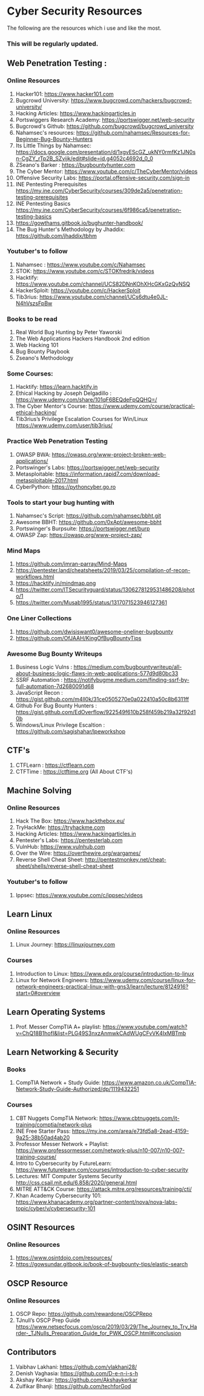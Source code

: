 # Cyber Security Resources

The following are the resources which i use and like the most.

### This will be regularly updated.

## Web Penetration Testing : 
### Online Resources

1.  Hacker101: https://www.hacker101.com
2.  Bugcrowd University: https://www.bugcrowd.com/hackers/bugcrowd-university/
3.  Hacking Articles: https://www.hackingarticles.in
4.  Portswiggers Research Academy: https://portswigger.net/web-security
5.  Bugcrowd's Github: https://github.com/bugcrowd/bugcrowd_university
6.  Nahamsec's resources: https://github.com/nahamsec/Resources-for-Beginner-Bug-Bounty-Hunters
7.  Its Little Things by Nahamsec: https://docs.google.com/presentation/d/1xgvEScGZ_ukNY0rmfKz1JN0sn-CgZY_rTp2B_SZvijk/edit#slide=id.g4052c4692d_0_0
8.  ZSeano's Barker : https://bugbountyhunter.com
9.  The Cyber Mentor: https://www.youtube.com/c/TheCyberMentor/videos
10. Offensive Security Labs: https://portal.offensive-security.com/sign-in
11. INE Pentesting Prerequisites https://my.ine.com/CyberSecurity/courses/309de2a5/penetration-testing-prerequisites
12. INE Pentesting Basics https://my.ine.com/CyberSecurity/courses/6f986ca5/penetration-testing-basics
13. https://gowthams.gitbook.io/bughunter-handbook/
14. The Bug Hunter's Methodology by Jhaddix: https://github.com/jhaddix/tbhm

### Youtuber's to follow

1. Nahamsec : https://www.youtube.com/c/Nahamsec
2. STOK: https://www.youtube.com/c/STOKfredrik/videos
3. Hacktify: https://www.youtube.com/channel/UCS82DNnKOhXHcGKxGzQvNSQ
4. HackerSploit: https://youtube.com/c/HackerSploit
5. Tib3rius: https://www.youtube.com/channel/UCs6dtu4e0JL-N4hVszsFpBw

### Books to be read

1. Real World Bug Hunting by Peter Yaworski
2. The Web Applications Hackers Handbook 2nd edition
3. Web Hacking 101
4. Bug Bounty Playbook
5. Zseano's Methodology

### Some Courses: 
1. Hacktify: https://learn.hacktify.in
2. Ethical Hacking by Joseph Delgadillo : https://www.udemy.com/share/101qF6BEQdeFpQQHQ=/
3. The Cyber Mentor's Course: https://www.udemy.com/course/practical-ethical-hacking/
4. Tib3rius’s Privilege Escalation Courses for Win/Linux https://www.udemy.com/user/tib3rius/

### Practice Web Penetration Testing

1. OWASP BWA: https://owasp.org/www-project-broken-web-applications/
2. Portswinger's Labs: https://portswigger.net/web-security
3. Metasploitable: https://information.rapid7.com/download-metasploitable-2017.html
4. CyberPython: https://pythoncyber.go.ro

### Tools to start your bug hunting with

1. Nahamsec's Script: https://github.com/nahamsec/bbht.git
2. Awesome BBHT: https://github.com/0xApt/awesome-bbht
3. Portswinger's Burpsuite: https://portswigger.net/burp
4. OWASP Zap: https://owasp.org/www-project-zap/

### Mind Maps
1. https://github.com/imran-parray/Mind-Maps
2. https://pentester.land/cheatsheets/2019/03/25/compilation-of-recon-workflows.html
3. https://hacktify.in/mindmap.png
4. https://twitter.com/ITSecurityguard/status/1306278129531486208/photo/1
5. https://twitter.com/Musab1995/status/1317071523946127361

### One Liner Collections
1. https://github.com/dwisiswant0/awesome-oneliner-bugbounty
2. https://github.com/OfJAAH/KingOfBugBountyTips

### Awesome Bug Bounty Writeups
1. Business Logic Vulns : https://medium.com/bugbountywriteup/all-about-business-logic-flaws-in-web-applications-577d9d80bc33
2. SSRF Automation : https://notifybugme.medium.com/finding-ssrf-by-full-automation-7d2680091d68
3. JavaScript Recon : https://gist.github.com/m4ll0k/31ce0505270e0a022410a50c8b6311ff
4. Github For Bug Bounty Hunters : https://gist.github.com/EdOverflow/922549f610b258f459b219a32f92d10b
5. Windows/Linux Privilege Escaltion : https://github.com/sagishahar/lpeworkshop

## CTF's
1. CTFLearn : https://ctflearn.com
2. CTFTime : https://ctftime.org (All About CTF's)

## Machine Solving
### Online Resources
1. Hack The Box: https://www.hackthebox.eu/
2. TryHackMe: https://tryhackme.com
3. Hacking Articles: https://www.hackingarticles.in
4. Pentester's Labs: https://pentesterlab.com
5. VulnHub: https://www.vulnhub.com
6. Over the Wire: https://overthewire.org/wargames/
7. Reverse Shell Cheat Sheet: http://pentestmonkey.net/cheat-sheet/shells/reverse-shell-cheat-sheet

### Youtuber's to follow
1. Ippsec: https://www.youtube.com/c/ippsec/videos

## Learn Linux 

### Online Resources
1. Linux Journey: https://linuxjourney.com

### Courses
1. Introduction to Linux: https://www.edx.org/course/introduction-to-linux
2. Linux for Network Engineers: https://www.udemy.com/course/linux-for-network-engineers-practical-linux-with-gns3/learn/lecture/8124916?start=0#overview

## Learn Operating Systems
1. Prof. Messer CompTIA A+ playlist: https://www.youtube.com/watch?v=ChQ18B1hofI&list=PLG49S3nxzAnmwkCAdWUgCFvVK4IxMBTmb

## Learn Networking & Security

### Books
1. CompTIA Network + Study Guide: https://www.amazon.co.uk/CompTIA-Network-Study-Guide-Authorized/dp/1119432251

### Courses
1. CBT Nuggets CompTIA Network: https://www.cbtnuggets.com/it-training/comptia/network-plus
2. INE Free Starter Pass: https://my.ine.com/area/e73fd5a8-2ead-4159-9a25-38b50ad4ab20 
3. Professor Messer Network + Playlist: https://www.professormesser.com/network-plus/n10-007/n10-007-training-course/
4. Intro to Cybersecurity by FutureLearn: https://www.futurelearn.com/courses/introduction-to-cyber-security
5. Lectures: MIT Computer Systems Security http://css.csail.mit.edu/6.858/2020/general.html
6. MITRE ATT&CK Course: https://attack.mitre.org/resources/training/cti/
7. Khan Academy Cybersecurity 101: https://www.khanacademy.org/partner-content/nova/nova-labs-topic/cyber/v/cybersecurity-101

## OSINT Resources
### Online Resources
1. https://www.osintdojo.com/resources/
2. https://gowsundar.gitbook.io/book-of-bugbounty-tips/elastic-search

## OSCP Resource
### Online Resources
1. OSCP Repo: https://github.com/rewardone/OSCPRepo
2. TJnull’s OSCP Prep Guide https://www.netsecfocus.com/oscp/2019/03/29/The_Journey_to_Try_Harder-_TJNulls_Preparation_Guide_for_PWK_OSCP.html#conclusion


## Contributors
1. Vaibhav Lakhani: https://github.com/vlakhani28/
2. Denish Vaghasia: https://github.com/D-e-n-i-s-h
3. Akshay Kerkar: https://github.com/Akshaykerkar
4. Zulfikar Bhanji: https://github.com/techforGod
